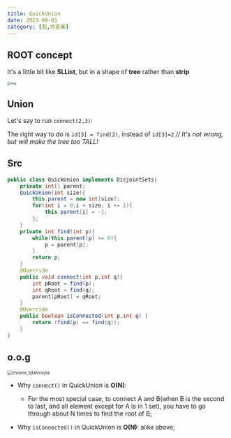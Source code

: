 ```yaml
---
title: QuickUnion
date: 2023-08-01
category: [图,并查集]
---
```


## ROOT concept

It's a little bit like **SLList**, but in a shape of **tree** rather than **strip**

<img src="images/QuickUnion/9.3.1.png" alt="img" style="zoom:50%;" />



## Union

Let's say to run `connect(2,3)`:

The right way to do is `id[3] = find(2)`, instead of `id[3]=2` *// It's not wrong, but will make the tree too TALL!*



## Src

```java
public class QuickUnion implements DisjointSets{
    private int[] parent;
    QuickUnion(int size){
        this.parent = new int[size];
        for(int i = 0;i < size; i += 1){
            this.parent[i] = -1;
        };
    }
    private int find(int p){
        while(this.parent[p] >= 0){
            p = parent[p];
        }
        return p;
    }
    @Override
    public void connect(int p,int q){
        int pRoot = find(p);
        int qRoot = find(q);
        parent[pRoot] = qRoot;
    }
    @Override
    public boolean isConnected(int p,int q) {
        return (find(p) == find(q));
    }
}

```



## o.o.g

<img src="images/QuickUnion/chrome_5jfaNVvj3a.png" alt="chrome_5jfaNVvj3a" style="zoom: 67%;" />

- Why `connect()` in QuickUnion is **O(N)**: 
  - For the most special case, to connect A and B(when B is the second to last, and all element except for A is in 1 set), you have to go through about N times to find the root of B;

- Why `isConnected()` in QuickUnion is **O(N)**: alike above;







